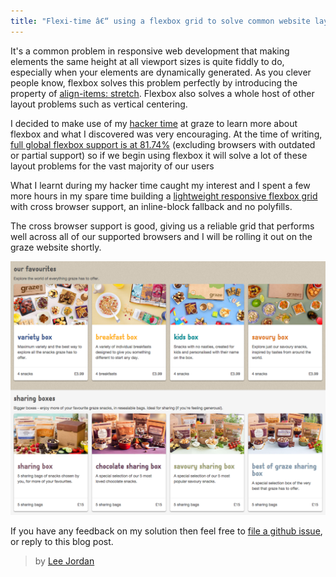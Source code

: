 ```yaml
---
title: "Flexi-time â€“ using a flexbox grid to solve common website layout problems"
---
```


It's a common problem in responsive web development that making elements the same height at all viewport sizes is quite fiddly to do, especially when your elements are dynamically generated. As you clever people know, flexbox solves this problem perfectly by introducing the property of [align-items: stretch](http://www.w3.org/TR/css-flexbox-1/#valdef-align-items-align-self-stretch). Flexbox also solves a whole host of other layout problems such as vertical centering.

I decided to make use of my [hacker time]( http://tech.graze.com/2013/05/21/hacker-time/) at graze to learn more about flexbox and what I discovered was very encouraging. At the time of writing, [full global flexbox support is at 81.74%](http://caniuse.com/#search=flex) (excluding browsers with outdated or partial support) so if we begin using flexbox it will solve a lot of these layout problems for the vast majority of our users

What I learnt during my hacker time caught my interest and I spent a few more hours in my spare time building a [lightweight responsive flexbox grid](http://leejordan.github.io/reflex/docs/) with cross browser support, an inline-block fallback and no polyfills.

The cross browser support is good, giving us a reliable grid that performs well across all of our supported browsers and I will be rolling it out on the graze website shortly.

![graze flex grid](/content/images/2015/04/Screen-Shot-2015-04-07-at-12-04-15.png)

If you have any feedback on my solution then feel free to [file a github issue](https://github.com/leejordan/reflex), or reply to this blog post.

> by [Lee Jordan](https://github.com/leejordan)

